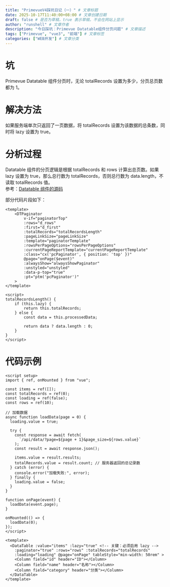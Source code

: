 ```yaml
---
title: "PrimevueV4踩坑日记（一）" # 文章标题
date: 2025-10-17T11:40:00+08:00 # 文章创建日期
draft: false # 是否为草稿，true 表示草稿，不会在网站上显示
author: "runshell" # 文章作者
description: "今日踩坑：Primevue Datatable组件分页问题" # 文章描述
tags: ["Primevue", "vue3", "前端"] # 文章标签
categories: ["WEB开发"] # 文章分类
---
```


# 坑

Primevue Datatable 组件分页时，无论 totalRecords 设置为多少，分页总页数都为 1。

# 解决方法

如果服务端单次只返回了一页数据，将 totalRecords 设置为该数据的总条数，同时将 lazy 设置为 true。

# 分析过程

Datatable 组件的分页逻辑是根据 totalRecords 和 rows 计算出总页数。如果 lazy 设置为 true，那么总行数为 totalRecords，否则总行数为 data.length，不读取 totalRecords 值。  
参考：[Datatable 组件的源码](https://github.com/primefaces/primevue/blob/master/packages/primevue/src/datatable/DataTable.vue#L2090)

部分代码片段如下：

```vue
<template>
    <DTPaginator
        v-if="paginatorTop"
        :rows="d_rows"
        :first="d_first"
        :totalRecords="totalRecordsLength"
        :pageLinkSize="pageLinkSize"
        :template="paginatorTemplate"
        :rowsPerPageOptions="rowsPerPageOptions"
        :currentPageReportTemplate="currentPageReportTemplate"
        :class="cx('pcPaginator', { position: 'top' })"
        @page="onPage($event)"
        :alwaysShow="alwaysShowPaginator"
        :unstyled="unstyled"
        :data-p-top="true"
        :pt="ptm('pcPaginator')"
    >
</template>

<script>
totalRecordsLength() {
    if (this.lazy) {
        return this.totalRecords;
    } else {
        const data = this.processedData;

        return data ? data.length : 0;
    }
}
</script>
```

# 代码示例

```vue
<script setup>
import { ref, onMounted } from "vue";

const items = ref([]);
const totalRecords = ref(0);
const loading = ref(false);
const rows = ref(10);

// 加载数据
async function loadData(page = 0) {
  loading.value = true;

  try {
    const response = await fetch(
      `/api/data/?page=${page + 1}&page_size=${rows.value}`
    );
    const result = await response.json();

    items.value = result.results;
    totalRecords.value = result.count; // 服务器返回的总记录数
  } catch (error) {
    console.error("加载失败:", error);
  } finally {
    loading.value = false;
  }
}

function onPage(event) {
  loadData(event.page);
}

onMounted(() => {
  loadData(0);
});
</script>

<template>
  <DataTable :value="items" :lazy="true" <!-- 关键：必须启用 lazy -->
    :paginator="true" :rows="rows" :totalRecords="totalRecords"
    :loading="loading" @page="onPage" tableStyle="min-width: 50rem" >
    <Column field="id" header="ID"></Column>
    <Column field="name" header="名称"></Column>
    <Column field="category" header="分类"></Column>
  </DataTable>
</template>
```
